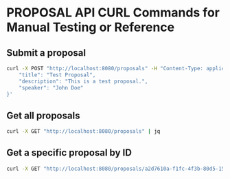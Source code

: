# PROPOSAL API CURL Commands for Manual Testing or Reference

## Submit a proposal

```bash
curl -X POST "http://localhost:8080/proposals" -H "Content-Type: application/json" -d '{
    "title": "Test Proposal",
    "description": "This is a test proposal.",
    "speaker": "John Doe"
}'
```

## Get all proposals

```bash
curl -X GET "http://localhost:8080/proposals" | jq
```

## Get a specific proposal by ID

```bash
curl -X GET "http://localhost:8080/proposals/a2d7610a-f1fc-4f3b-80d5-15b242a62b47" | jq
```